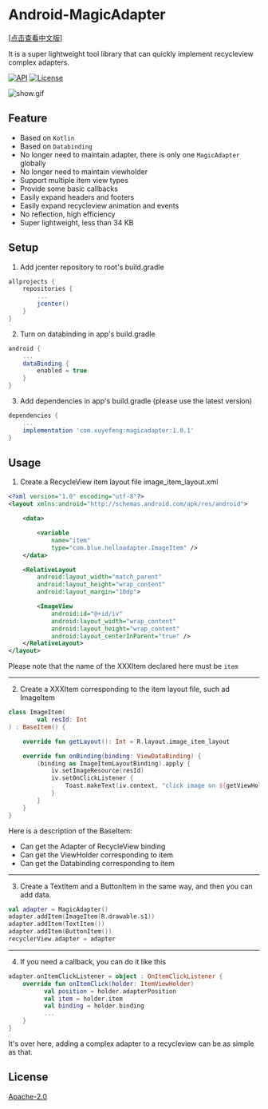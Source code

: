 # Android-MagicAdapter
[[点击查看中文版]](https://www.jianshu.com/p/8be99ce68780)<p>
It is a super lightweight tool library that can quickly implement recycleview complex adapters.<p>
[![API](https://img.shields.io/badge/API-14%2B-brightgreen.svg?style=flat)](https://android-arsenal.com/api?level=14) [![License](https://img.shields.io/badge/license-Apache%202.0-blue.svg)](https://github.com/whataa/pandora-no-op/blob/master/LICENSE)<p>
![show.gif](https://upload-images.jianshu.io/upload_images/13146984-80c23921483ca64c.gif?imageMogr2/auto-orient/strip)
## Feature
* Based on `Kotlin`
* Based on `Databinding`
* No longer need to maintain adapter, there is only one `MagicAdapter` globally
* No longer need to maintain viewholder
* Support multiple item view types
* Provide some basic callbacks
* Easily expand headers and footers
* Easily expand recycleview animation and events
* No reflection, high efficiency
* Super lightweight, less than 34 KB
## Setup
1. Add jcenter repository to root's build.gradle
```gradle
allprojects {
    repositories {
        ...
        jcenter()
    }
}
```
2. Turn on databinding in app's build.gradle
```gradle
android {
    ...
    dataBinding {
        enabled = true
    }
}
```
3. Add dependencies in app's build.gradle (please use the latest version)
```gradle
dependencies {
    ...
    implementation 'com.xuyefeng:magicadapter:1.0.1'
}
```
## Usage
1. Create a RecycleView item layout file image_item_layout.xml
```xml
<?xml version="1.0" encoding="utf-8"?>
<layout xmlns:android="http://schemas.android.com/apk/res/android">

    <data>

        <variable
            name="item"
            type="com.blue.helloadapter.ImageItem" />
    </data>

    <RelativeLayout
        android:layout_width="match_parent"
        android:layout_height="wrap_content"
        android:layout_margin="10dp">

        <ImageView
            android:id="@+id/iv"
            android:layout_width="wrap_content"
            android:layout_height="wrap_content"
            android:layout_centerInParent="true" />
    </RelativeLayout>
</layout>
```
Please note that the name of the XXXItem declared here must be `item`
****
2. Create a XXXItem corresponding to the item layout file, such ad ImageItem
```kotlin
class ImageItem(
        val resId: Int
) : BaseItem() {

    override fun getLayout(): Int = R.layout.image_item_layout

    override fun onBinding(binding: ViewDataBinding) {
        (binding as ImageItemLayoutBinding).apply {
            iv.setImageResource(resId)
            iv.setOnClickListener {
                Toast.makeText(iv.context, "click image on ${getViewHolder()?.adapterPosition}", Toast.LENGTH_SHORT).show()
            }
        }
    }
}
```
Here is a description of the BaseItem:
* Can get the Adapter of RecycleView binding
* Can get the ViewHolder corresponding to item
* Can get the Databinding corresponding to item
****
3. Create a TextItem and a ButtonItem in the same way, and then you can add data.
```kotlin
val adapter = MagicAdapter()
adapter.addItem(ImageItem(R.drawable.s1))
adapter.addItem(TextItem())
adapter.addItem(ButtonItem())
recyclerView.adapter = adapter
```
****
4. If you need a callback, you can do it like this
```kotlin
adapter.onItemClickListener = object : OnItemClickListener {
    override fun onItemClick(holder: ItemViewHolder)
          val position = holder.adapterPosition
          val item = holder.item
          val binding = holder.binding
          ...
    }
}
```
It's over here, adding a complex adapter to a recycleview can be as simple as that.
## License
[Apache-2.0](https://opensource.org/licenses/Apache-2.0)
